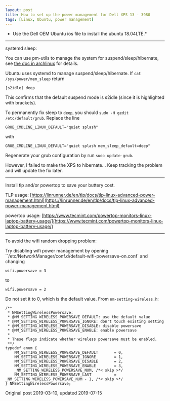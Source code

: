 ```yaml
---
layout: post
title: How to set up the power management for Dell XPS 13 - 3980
tags: [Linux, Ubuntu, power management]
---
```


* Use the Dell OEM Ubuntu ios file to install the ubuntu 18.04LTE.*

-----

systemd sleep:

You can use pm-utils to manage the system for suspend/sleep/hibernate, see [the doc in archlinux](https://www.linuxsecrets.com/archlinux-wiki/wiki.archlinux.org/index.php/Pm-utils.html) for details.

Ubuntu uses systemd to manage suspend/sleep/hibernate. If `cat /sys/power/mem_sleep` return
```
[s2idle] deep
```
This confirms that the default suspend mode is s2idle (since it is highlighted with brackets).

To permanently fix sleep to `deep`, you should `sudo -H gedit /etc/default/grub`. Replace the line
```
GRUB_CMDLINE_LINUX_DEFAULT="quiet splash"
```
with
```
GRUB_CMDLINE_LINUX_DEFAULT="quiet splash mem_sleep_default=deep"
```
Regenerate your grub configuration by run `sudo update-grub`.

However, I failed to make the XPS to hibernate... Keep tracking the problem and will update the fix later.

-----
Install tlp and/or powertop to save your buttery cost.

TLP usage: [https://linrunner.de/en/tlp/docs/tlp-linux-advanced-power-management.html](https://linrunner.de/en/tlp/docs/tlp-linux-advanced-power-management.html)

powertop usage: [https://www.tecmint.com/powertop-monitors-linux-laptop-battery-usage/](https://www.tecmint.com/powertop-monitors-linux-laptop-battery-usage/)

-----
To avoid the wifi random dropping problem:

Try disabling wifi power management by opening ``/etc/NetworkManager/conf.d/default-wifi-powersave-on.conf` and changing
```
wifi.powersave = 3
```
to
```
wifi.powersave = 2
```
Do not set it to 0, which is the default value. From `nm-setting-wireless.h`:
```
/**
 * NMSettingWirelessPowersave:
 * @NM_SETTING_WIRELESS_POWERSAVE_DEFAULT: use the default value
 * @NM_SETTING_WIRELESS_POWERSAVE_IGNORE: don't touch existing setting
 * @NM_SETTING_WIRELESS_POWERSAVE_DISABLE: disable powersave
 * @NM_SETTING_WIRELESS_POWERSAVE_ENABLE: enable powersave
 *
 * These flags indicate whether wireless powersave must be enabled.
 **/
typedef enum {
    NM_SETTING_WIRELESS_POWERSAVE_DEFAULT       = 0,
    NM_SETTING_WIRELESS_POWERSAVE_IGNORE        = 1,
    NM_SETTING_WIRELESS_POWERSAVE_DISABLE       = 2,
    NM_SETTING_WIRELESS_POWERSAVE_ENABLE        = 3,
    _NM_SETTING_WIRELESS_POWERSAVE_NUM, /*< skip >*/
    NM_SETTING_WIRELESS_POWERSAVE_LAST          =  _NM_SETTING_WIRELESS_POWERSAVE_NUM - 1, /*< skip >*/
} NMSettingWirelessPowersave;
```

Original post 2019-03-10, updated 2019-07-15